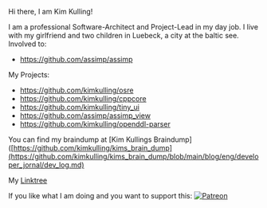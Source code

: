 Hi there, I am Kim Kulling!

I am a professional Software-Architect and Project-Lead in my day job. I live with my girlfriend and two children in Luebeck, a city at the baltic see.
Involved to:
- https://github.com/assimp/assimp

My Projects:
- https://github.com/kimkulling/osre
- https://github.com/kimkulling/cppcore
- https://github.com/kimkulling/tiny_ui
- https://github.com/assimp/assimp_view
- https://github.com/kimkulling/openddl-parser

You can find my braindump at [Kim Kullings Braindump]([https://github.com/kimkulling/kims_brain_dump](https://github.com/kimkulling/kims_brain_dump/blob/main/blog/eng/developer_jornal/dev_log.md)

My [Linktree](https://linktr.ee/kimkulling)

If you like what I am doing and you want to support this: [![Patreon](https://cloud.githubusercontent.com/assets/8225057/5990484/70413560-a9ab-11e4-8942-1a63607c0b00.png)](http://www.patreon.com/assimp)

